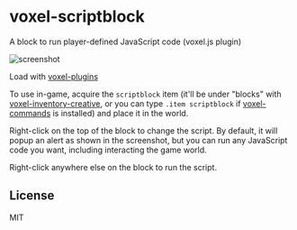 # voxel-scriptblock

A block to run player-defined JavaScript code (voxel.js plugin)

![screenshot](http://i.imgur.com/JluMkoY.png "Screenshot")

Load with [voxel-plugins](https://github.com/deathcap/voxel-plugins)

To use in-game, acquire the `scriptblock` item
(it'll be under "blocks" with
[voxel-inventory-creative](https://github.com/voxel/voxel-inventory-creative),
or you can type `.item scriptblock` if
[voxel-commands](https://github.com/voxel/voxel-commands) is installed) and
place it in the world.

Right-click on the top of the block to change the script. By default, it will
popup an alert as shown in the screenshot, but you can run any JavaScript code
you want, including interacting the game world.

Right-click anywhere else on the block to run the script.

## License

MIT

